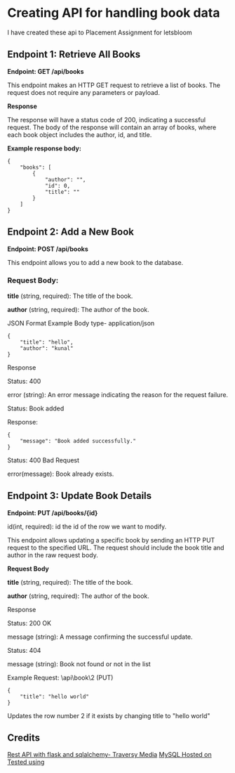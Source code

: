# Creating API for handling book data
I have created these api to 
Placement Assignment for letsbloom



## Endpoint 1: Retrieve All Books

**Endpoint: GET /api/books**

This endpoint makes an HTTP GET request to retrieve a list of books. The request does not require any parameters or payload. 

**Response**

The response will have a status code of 200, indicating a successful request. The body of the response will contain an array of books, where each book object includes the author, id, and title.

**Example response body:**
```
{
    "books": [
        {
            "author": "",
            "id": 0,
            "title": ""
        }
    ]
}
```




## Endpoint 2: Add a New Book

**Endpoint: POST /api/books**

This endpoint allows you to add a new book to the database.

### Request Body:

**title** (string, required): The title of the book.

**author** (string, required): The author of the book.

JSON Format Example
Body type- application/json

```
{
    "title": "hello",   
    "author": "kunal"
}
```

Response

Status: 400

error (string): An error message indicating the reason for the request failure.

Status: Book added

Response:
```
{
    "message": "Book added successfully."
}
```

Status: 400 Bad Request

error(message): Book already exists.

## Endpoint 3: Update Book Details
**Endpoint: PUT /api/books/{id}**

id(int, required): id the id of the row we want to modify.

This endpoint allows updating a specific book by sending an HTTP PUT request to the specified URL. The request should include the book title and author in the raw request body.

**Request Body**

**title** (string, required): The title of the book.

**author** (string, required): The author of the book.


Response

Status: 200 OK

message (string): A message confirming the successful update.

Status: 404

message (string): Book not found or not in the list


Example Request:
\api\book\2 (PUT)
```
{
    "title": "hello world"
}
```
Updates the row number 2 if it exists by changing title to "hello world"









## Credits
[Rest API with flask and sqlalchemy- Traversy Media](https://www.youtube.com/watch?v=PTZiDnuC86g)
[MySQL Hosted on](https://www.freemysqlhosting.net/)
[Tested using](https://www.postman.com/api-documentation-tool/)


